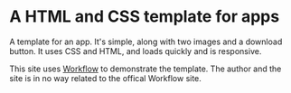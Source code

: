 # A HTML and CSS template for apps
A template for an app. It's simple, along with two images and a download button. It uses CSS and HTML, and loads quickly and is responsive.

This site uses [Workflow](https://workflow.is/) to demonstrate the template. The author and the site is in no way related to the offical Workflow site.
